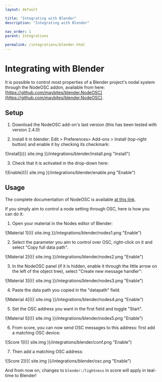 ```yaml
---
layout: default

title: "Integrating with Blender"
description: "Integrating with Blender"

nav_order: 1
parent: Integrations

permalink: /integrations/blender.html
---
```


# Integrating with Blender

It is possible to control most properties of a Blender project's nodal system through the NodeOSC addon, available from here: [https://github.com/maybites/blender.NodeOSC](https://github.com/maybites/blender.NodeOSC).

## Setup

1. Download the NodeOSC add-on's last version (this has been tested with version 2.4.0)

2. Install it in blender: Edit > Preferences> Add-ons > Install (top-right button) and enable it by checking its checkmark:


![Install]({{ site.img }}/integrations/blender/install.png "Install")

3. Check that it is activated in the drop-down here: 

![Enable]({{ site.img }}/integrations/blender/enable.png "Enable")

## Usage
The complete documentation of NodeOSC is available [at this link](https://github.com/maybites/blender.NodeOSC/wiki).

If you simply aim to control a node setting through OSC, here is how you can do it:

1. Open your material in the Nodes editor of Blender:

![Material 1]({{ site.img }}/integrations/blender/nodes1.png "Enable")

2. Select the parameter you aim to control over OSC, right-click on it and select "Copy full data path".

![Material 2]({{ site.img }}/integrations/blender/nodes2.png "Enable")

3. In the NodeOSC panel (if it is hidden, enable it through the little arrow on the left of the object tree), select "Create new message handler": 

![Material 3]({{ site.img }}/integrations/blender/nodes3.png "Enable")

4. Paste the data path you copied in the "datapath" field.

![Material 4]({{ site.img }}/integrations/blender/nodes4.png "Enable")

5. Set the OSC address you want in the first field and toggle "Start".

![Material 5]({{ site.img }}/integrations/blender/nodes5.png "Enable")

6. From score, you can now send OSC messages to this address: first add a matching OSC device: 

![Score 1]({{ site.img }}/integrations/blender/conf.png "Enable")

7. Then add a matching OSC address:

![Score 2]({{ site.img }}/integrations/blender/osc.png "Enable")


And from now on, changes to `blender:/lightness` in score will apply in teal-time to Blender!